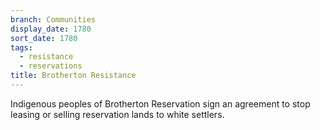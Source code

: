 ```yaml
---
branch: Communities
display_date: 1780
sort_date: 1780
tags:
  - resistance
  - reservations
title: Brotherton Resistance
---
```


Indigenous peoples of Brotherton Reservation sign an agreement to stop leasing or selling reservation lands to white settlers.

